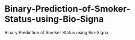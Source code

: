 # Binary-Prediction-of-Smoker-Status-using-Bio-Signa
Binary Prediction of Smoker Status using Bio-Signa
